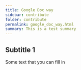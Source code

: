 ```yaml
---
title: Google Doc way
sidebar: contribute
folder: contribute
permalink: google_doc_way.html
summary: This is a test summary
---
```



## Subtitle 1

Some text that you can fill in
